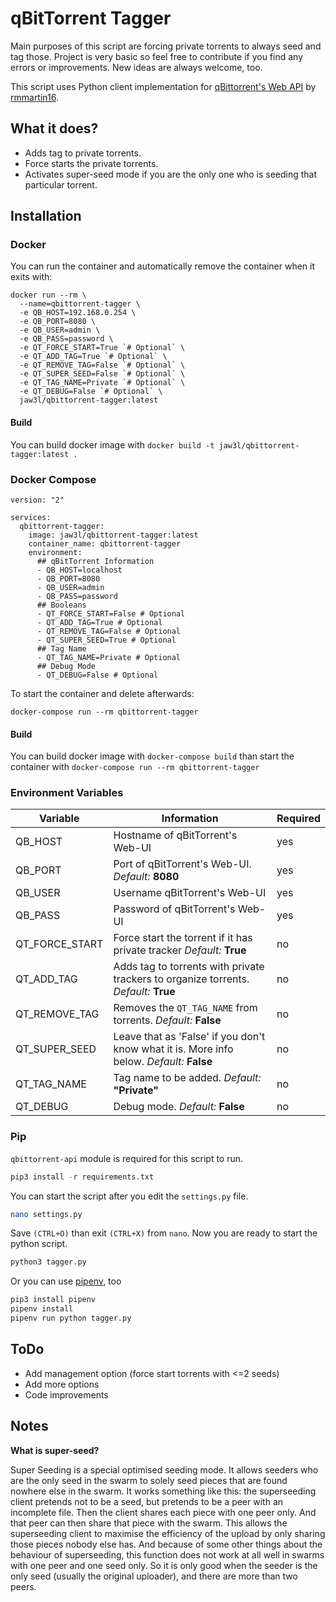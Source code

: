 # qBitTorrent Tagger

Main purposes of this script are forcing private torrents to always seed and tag those. Project is very basic so feel free to contribute if you find any errors or improvements. New ideas are always welcome, too.

This script uses Python client implementation for [qBittorrent's Web API](https://github.com/rmartin16/qbittorrent-api) by [rmmartin16](https://github.com/rmartin16).

## What it does?

- Adds tag to private torrents.
- Force starts the private torrents.
- Activates super-seed mode if you are the only one who is seeding that particular torrent.

## Installation

### Docker

You can run the container and automatically remove the container when it exits with:

```docker
docker run --rm \
  --name=qbittorrent-tagger \
  -e QB_HOST=192.168.0.254 \
  -e QB_PORT=8080 \
  -e QB_USER=admin \
  -e QB_PASS=password \
  -e QT_FORCE_START=True `# Optional` \
  -e QT_ADD_TAG=True `# Optional` \
  -e QT_REMOVE_TAG=False `# Optional` \
  -e QT_SUPER_SEED=False `# Optional` \
  -e QT_TAG_NAME=Private `# Optional` \
  -e QT_DEBUG=False `# Optional` \
  jaw3l/qbittorrent-tagger:latest
```

#### Build

You can build docker image with `docker build -t jaw3l/qbittorrent-tagger:latest .`

### Docker Compose

```docker
version: "2"

services:
  qbittorrent-tagger:
    image: jaw3l/qbittorrent-tagger:latest
    container_name: qbittorrent-tagger
    environment:
      ## qBitTorrent Information
      - QB_HOST=localhost
      - QB_PORT=8080
      - QB_USER=admin
      - QB_PASS=password
      ## Booleans
      - QT_FORCE_START=False # Optional
      - QT_ADD_TAG=True # Optional
      - QT_REMOVE_TAG=False # Optional
      - QT_SUPER_SEED=True # Optional
      ## Tag Name
      - QT_TAG_NAME=Private # Optional
      ## Debug Mode
      - QT_DEBUG=False # Optional
```

To start the container and delete afterwards:

```docker
docker-compose run --rm qbittorrent-tagger
```

#### Build

You can build docker image with `docker-compose build` than start the container with `docker-compose run --rm qbittorrent-tagger`

### Environment Variables

| Variable | Information | Required |
| -------- | ----------- | -------- |
| QB_HOST  | Hostname of qBitTorrent's Web-UI | yes |
| QB_PORT  | Port of qBitTorrent's Web-UI. _Default:_ __8080__ | yes |
| QB_USER  | Username qBitTorrent's Web-UI | yes |
| QB_PASS  | Password of qBitTorrent's Web-UI | yes |
| QT_FORCE_START | Force start the torrent if it has private tracker _Default:_ __True__ | no |
| QT_ADD_TAG | Adds tag to torrents with private trackers to organize torrents. _Default:_ __True__ | no |
| QT_REMOVE_TAG | Removes the `QT_TAG_NAME` from torrents. _Default:_ __False__ | no |
| QT_SUPER_SEED | Leave that as 'False' if you don't know what it is. More info below. _Default:_ __False__ | no |
| QT_TAG_NAME | Tag name to be added. _Default:_ __"Private"__ | no |
| QT_DEBUG | Debug mode. _Default:_ __False__ | no |

### Pip

`qbittorrent-api` module is required for this script to run.

```py
pip3 install -r requirements.txt
```

You can start the script after you edit the `settings.py` file.

```bash
nano settings.py 
```

Save `(CTRL+O)` than exit `(CTRL+X)` from `nano`. Now you are ready to start the python script.

```py
python3 tagger.py
```

Or you can use [pipenv](https://pipenv.pypa.io/), too

```py
pip3 install pipenv
pipenv install
pipenv run python tagger.py
```

## ToDo

- Add management option (force start torrents with <=2 seeds)
- Add more options
- Code improvements

## Notes

__What is super-seed?__

Super Seeding is a special optimised seeding mode. It allows seeders who are the only seed in the swarm to solely seed pieces that are found nowhere else in the swarm. It works something like this: the superseeding client pretends not to be a seed, but pretends to be a peer with an incomplete file. Then the client shares each piece with one peer only. And that peer can then share that piece with the swarm. This allows the superseeding client to maximise the efficiency of the upload by only sharing those pieces nobody else has. And because of some other things about the behaviour of superseeding, this function does not work at all well in swarms with one peer and one seed only. So it is only good when the seeder is the only seed (usually the original uploader), and there are more than two peers.

